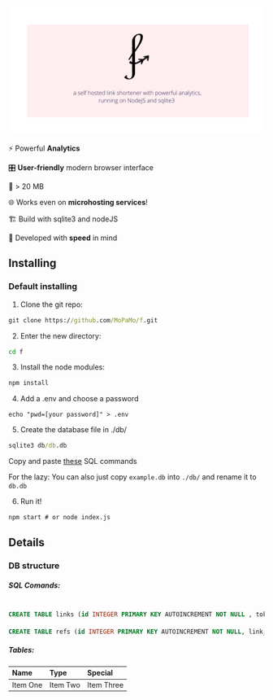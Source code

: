 ![f logo](https://github.com/MoPaMo/f/blob/12bacf3ee55fc1e734acd4545aac92975022a81b/static/img/brand/banner.png?raw=true)

⚡️ Powerful **Analytics**

🎛 **User-friendly** modern browser interface

💾 > 20 MB 

🌐 Works even on **microhosting services**!

🏗 Build with sqlite3 and nodeJS

🏃 Developed with **speed** in mind 

<!---

f works just with sqlite3 and nodeJS - simple but genius! It's so small you can also use it on micro hosting services like [Glitch](glitch.com) or [ReplIt](https://replit.com/github/MoPaMo/f)--->

## Installing
### Default installing

1. Clone the git repo:
```cmd 
git clone https://github.com/MoPaMo/f.git
```
2. Enter the new directory:
 ```cmd
 cd f
 ```
3. Install the node modules:

```cmd
npm install
```

4. Add a .env and choose a password
```
echo "pwd=[your password]" > .env
```
5. Create the database file in ./db/
```cmd
sqlite3 db/db.db
```

Copy and paste [these](https://github.com/MoPaMo/f#sql-commands) SQL commands

For the lazy: You can also just copy `example.db` into `./db/` and rename it to `db.db`

6. Run it!
 ```cmd
 npm start # or node index.js
 ```

## Details
### DB structure

##### SQL Comands:
```sql

CREATE TABLE links (id INTEGER PRIMARY KEY AUTOINCREMENT NOT NULL , token TEXT NOT NULL UNIQUE, url TEXT NOT NULL, created INTEGER);

CREATE TABLE refs (id INTEGER PRIMARY KEY AUTOINCREMENT NOT NULL, link_id INTEGER NOT NULL, lang TEXT, browser_name TEXT, os_name TEXT, versionName TEXT, platType TEXT, referrer TEXT, full_ua TEXT, timeHit INTEGER);

```
##### Tables:

| Name | Type | Special |
| :------------- | :------------- | :------------- |
| Item One       | Item Two       | Item Three       |
